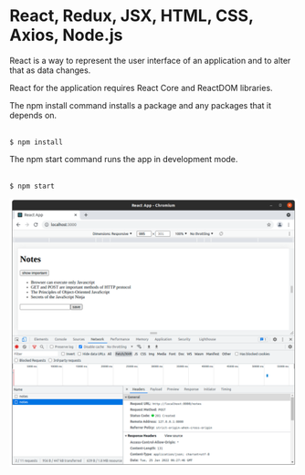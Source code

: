 # React, Redux, JSX, HTML, CSS, Axios, Node.js

React is a way to represent the user interface of an application and to alter that as data changes.

React for the application requires React Core and ReactDOM libraries.

The npm install command installs a package and any packages that it depends on.

```

$ npm install

```
The npm start command runs the app in development mode.

```

$ npm start

```

![alt text](https://github.com/jylhakos/InternetOfThings/blob/main/Frameworks/Frontend/React/REACT_AXIOS_POST.png?raw=true)
